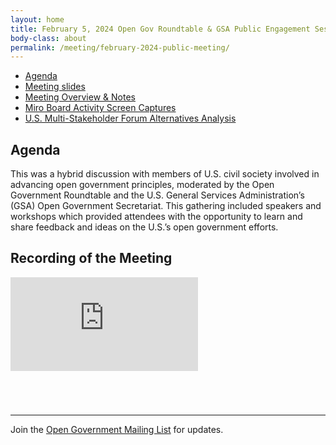 ```yaml
---
layout: home
title: February 5, 2024 Open Gov Roundtable & GSA Public Engagement Session
body-class: about
permalink: /meeting/february-2024-public-meeting/
---
```


* [Agenda](assets/files/02052024-Open-Government-Secretariat-Open-Government-Roundtable-Civil-Society-Meeting-Agenda.pdf)
* [Meeting slides](/assets/files/02.05.24_Open_Government_Secretariat_and_Open_Government_Roundtable_Civil_Society_Meeting_.pptx)
* [Meeting Overview & Notes](/assets/files/02.05.24_Engagement_Session_Meeting_Overview.pdf)
* [Miro Board Activity Screen Captures](/assets/files/2-5-24-DC-Civil-Society-Meetup-(GSA).pdf)
* [U.S. Multi-Stakeholder Forum Alternatives Analysis](/assets/files/2-5-24-U.S.-Multi-Stakeholder-Forum-Alternatives-Analysis.pdf)


## Agenda

This was a hybrid discussion with members of U.S. civil society involved in advancing open government principles, moderated by the Open Government Roundtable and the U.S. General Services Administration’s (GSA) Open Government Secretariat. This gathering included speakers and workshops which provided attendees with the opportunity to learn and share feedback and ideas on the U.S.’s open government efforts.

## Recording of the Meeting

<div class="video-container" style="margin-bottom: 5em">
<iframe src="https://www.youtube.com/embed/brOGRRXcOMY?si=goDr-MkAGTu5rmVb" title="YouTube video player" frameborder="0" allow="accelerometer; autoplay; clipboard-write; encrypted-media; gyroscope; picture-in-picture" allowfullscreen></iframe>
</div>

---

Join the [Open Government Mailing List](https://groups.google.com/g/us-open-government) for updates.

